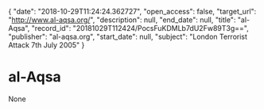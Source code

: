 {
  "date": "2018-10-29T11:24:24.362727", 
  "open_access": false, 
  "target_url": "http://www.al-aqsa.org/", 
  "description": null, 
  "end_date": null, 
  "title": "al-Aqsa", 
  "record_id": "20181029T112424/PocsFuKDMLb7dU2Fw89T3g==", 
  "publisher": "al-aqsa.org", 
  "start_date": null, 
  "subject": "London Terrorist Attack 7th July 2005"
}

# al-Aqsa

None